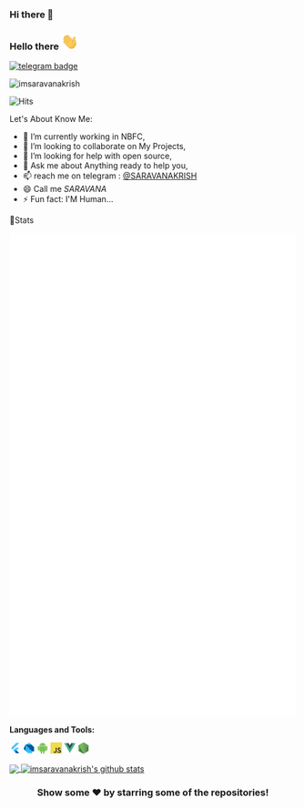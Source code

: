 ### Hi there 👋

### Hello there <img src="https://raw.githubusercontent.com/ABSphreak/ABSphreak/master/gifs/Hi.gif" width="30px">
[![telegram badge](https://img.shields.io/badge/SARAVANAKRISH-30302f?style=flat&logo=telegram)](https://t.me/SARAVANAKRISH)

<p align="left"> <img src="https://komarev.com/ghpvc/?username=imsaravanakrish&label=Views&color=blue&style=plastic" alt="imsaravanakrish" /> </p>

![Hits](https://hits.seeyoufarm.com/api/count/incr/badge.svg?url=https://github.com/imsaravanakrish/)

Let's About Know Me:

- 🔭 I’m currently working in NBFC,
- 👯 I’m looking to collaborate on My Projects,
- 🤔 I’m looking for help with open source,
- 💬 Ask me about Anything ready to help you,
- 📫 reach me on telegram : [@SARAVANAKRISH](https://t.me/SARAVANAKRISH)
- 😄 Call me *SARAVANA*
- ⚡ Fun fact: I'M Human...

👻Stats 

[![Metrics](https://github.com/imsaravanakrish/imsaravanakrish/raw/main/github-metrics.svg)](https://github.com/imsaravanakrish)

**Languages and Tools:**  

<code><img height="20" src="https://raw.githubusercontent.com/github/explore/80688e429a7d4ef2fca1e82350fe8e3517d3494d/topics/flutter/flutter.png"></code>
<code><img height="20" src="https://raw.githubusercontent.com/github/explore/80688e429a7d4ef2fca1e82350fe8e3517d3494d/topics/dart/dart.png"></code>
<code><img height="20" src="https://raw.githubusercontent.com/github/explore/80688e429a7d4ef2fca1e82350fe8e3517d3494d/topics/android/android.png"></code>
<code><img height="20" src="https://raw.githubusercontent.com/github/explore/80688e429a7d4ef2fca1e82350fe8e3517d3494d/topics/javascript/javascript.png"></code>
<code><img height="20" src="https://raw.githubusercontent.com/github/explore/80688e429a7d4ef2fca1e82350fe8e3517d3494d/topics/vue/vue.png"></code>
<code><img height="20" src="https://raw.githubusercontent.com/github/explore/80688e429a7d4ef2fca1e82350fe8e3517d3494d/topics/nodejs/nodejs.png"></code>    

<a href="https://github.com/imsaravanakrish">
  <img align="center" src="https://github-readme-stats.vercel.app/api/top-langs/?username=ivetri&theme=light&hide_langs_below=1" />
</a>
<a href="https://github.com/imsaravanakrish">
 <img align="center" src="https://github-readme-stats.vercel.app/api?username=imsaravanakrish&show_icons=true&theme=light&line_height=27" alt="imsaravanakrish's github stats"/>
</a>


<div align="center">

### Show some ❤️ by starring some of the repositories!

</div>

<!--
**ImSaravanakrish/imsaravanakrish** is a ✨ _special_ ✨ repository because its `README.md` (this file) appears on your GitHub profile.

